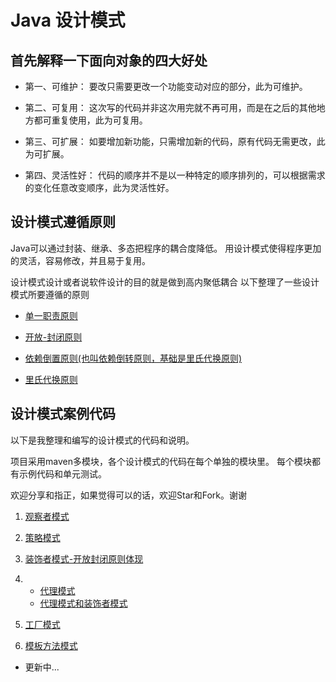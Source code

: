# Java 设计模式

## 首先解释一下面向对象的四大好处

- 第一、可维护：
要改只需要更改一个功能变动对应的部分，此为可维护。

- 第二、可复用：
这次写的代码并非这次用完就不再可用，而是在之后的其他地方都可重复使用，此为可复用。

- 第三、可扩展：
如要增加新功能，只需增加新的代码，原有代码无需更改，此为可扩展。

- 第四、灵活性好：
代码的顺序并不是以一种特定的顺序排列的，可以根据需求的变化任意改变顺序，此为灵活性好。

## 设计模式遵循原则
Java可以通过封装、继承、多态把程序的耦合度降低。
用设计模式使得程序更加的灵活，容易修改，并且易于复用。

设计模式设计或者说软件设计的目的就是做到高内聚低耦合
以下整理了一些设计模式所要遵循的原则

- [单一职责原则](/single-responsibility-principle.md) 

- [开放-封闭原则](/open-closed-principle.md)

- [依赖倒置原则(也叫依赖倒转原则，基础是里氏代换原则)](/dependency-inversion-principle.md)

- [里氏代换原则](/liskov-substitution-principle.md)

## 设计模式案例代码
以下是我整理和编写的设计模式的代码和说明。

项目采用maven多模块，各个设计模式的代码在每个单独的模块里。
每个模块都有示例代码和单元测试。

欢迎分享和指正，如果觉得可以的话，欢迎Star和Fork。谢谢

1. [观察者模式](/observer/observer.md)

2. [策略模式](/strategy/strategy.md)

3. [装饰者模式-开放封闭原则体现](/decorator/decorator.md)

4. 
    - [代理模式](/proxy/proxy.md)
    - [代理模式和装饰者模式](/proxy/proxy&decorator.md)

5. [工厂模式](/factory/factory.md)

6. [模板方法模式](/templateMethod/templateMethod.md)

- 更新中...